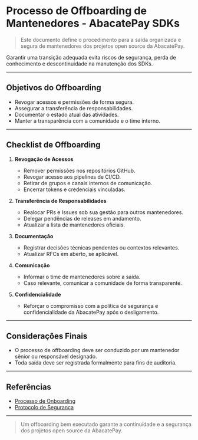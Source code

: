 
# Processo de Offboarding de Mantenedores - AbacatePay SDKs

> Este documento define o procedimento para a saída organizada e segura de mantenedores dos projetos open source da AbacatePay.

Garantir uma transição adequada evita riscos de segurança, perda de conhecimento e descontinuidade na manutenção dos SDKs.

---

## Objetivos do Offboarding

- Revogar acessos e permissões de forma segura.
- Assegurar a transferência de responsabilidades.
- Documentar o estado atual das atividades.
- Manter a transparência com a comunidade e o time interno.

---

## Checklist de Offboarding

1. **Revogação de Acessos**
   - Remover permissões nos repositórios GitHub.
   - Revogar acesso aos pipelines de CI/CD.
   - Retirar de grupos e canais internos de comunicação.
   - Encerrar tokens e credenciais vinculadas.

2. **Transferência de Responsabilidades**
   - Realocar PRs e Issues sob sua gestão para outros mantenedores.
   - Delegar pendências de releases em andamento.
   - Atualizar a lista de mantenedores oficiais.

3. **Documentação**
   - Registrar decisões técnicas pendentes ou contextos relevantes.
   - Atualizar RFCs em aberto, se aplicável.

4. **Comunicação**
   - Informar o time de mantenedores sobre a saída.
   - Caso relevante, comunicar a comunidade de forma transparente.

5. **Confidencialidade**
   - Reforçar o compromisso com a política de segurança e confidencialidade da AbacatePay após o desligamento.

---

## Considerações Finais

- O processo de offboarding deve ser conduzido por um mantenedor sênior ou responsável designado.
- Toda saída deve ser registrada formalmente para fins de auditoria.

---

## Referências

- [Processo de Onboarding](/maintainers/ONBOARDING.md)
- [Protocolo de Segurança](/maintainers/SECURITY_HANDLING.md)

---

> Um offboarding bem executado garante a continuidade e a segurança dos projetos open source da AbacatePay.